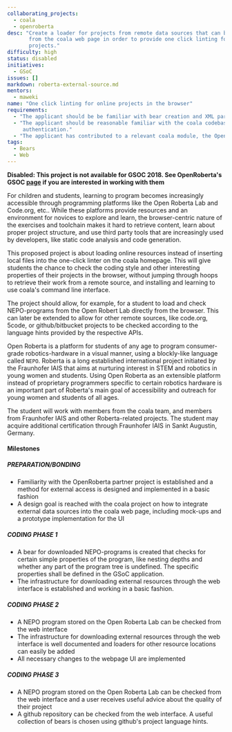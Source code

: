 ```yaml
---
collaborating_projects:
  - coala
  - openroberta
desc: "Create a loader for projects from remote data sources that can be used
       from the coala web page in order to provide one click linting for online
       projects."
difficulty: high
status: disabled
initiatives:
  - GSoC
issues: []
markdown: roberta-external-source.md
mentors:
  - maweki
name: "One click linting for online projects in the browser"
requirements:
  - "The applicant should be be familiar with bear creation and XML parsing using xpath or a similar query language"
  - "The applicant should be reasonable familiar with the coala codebase and the workings of REST APIs, including
	 authentication."
  - "The applicant has contributed to a relevant coala module, the Open Roberta platform, or both."
tags:
  - Bears
  - Web
---
```


**Disabled: This project is not available for GSOC 2018. 
See OpenRoberta's GSOC 
[page](https://summerofcode.withgoogle.com/organizations/6256279438229504/)
if you are interested in working with them**

For children and students, learning to program becomes increasingly accessible
through programming platforms like the Open Roberta Lab and Code.org, etc..
While these platforms provide resources and an environment for novices to explore
and learn, the browser-centric nature of the exercises and toolchain makes it hard to retrieve
content, learn about proper project structure, and use third party tools that
are increasingly used by developers, like static code analysis and code generation.

This proposed project is about loading online resources instead of inserting local files
into the one-click linter on the coala homepage. This will give students the chance
to check the coding style and other interesting properties of their projects in
the browser, without jumping through hoops to retrieve their work from a remote
source, and installing and learning to use coala's command line interface.

The project should allow, for example, for a student to load and check NEPO-programs from the
Open Robert Lab directly from the browser. This can later be extended to
allow for other remote sources, like code.org, 5code, or github/bitbucket projects
to be checked according to the language hints provided by the respective APIs.

Open Roberta is a platform for students of any age to program consumer-grade
robotics-hardware in a visual manner, using a blockly-like language called `NEPO`.
Roberta is a long established international project initiated by the Fraunhofer IAIS
that aims at nurturing interest in STEM and robotics in young women and students.
Using Open Roberta as an extensible platform instead of proprietary programmers
specific to certain robotics hardware is an important part of Roberta's main goal
of accessibility and outreach for young women and students of all ages.

The student will work with members from the coala team, and members from
Fraunhofer IAIS and other Roberta-related projects. The student may acquire
additional certification through Fraunhofer IAIS in Sankt Augustin, Germany.

#### Milestones

##### PREPARATION/BONDING

* Familiarity with the OpenRoberta partner project is established and a method
  for external access is designed and implemented in a basic fashion
* A design goal is reached with the coala project on how to integrate external
  data sources into the coala web page, including mock-ups and a prototype 
  implementation for the UI

##### CODING PHASE 1

* A bear for downloaded NEPO-programs is created that checks for certain simple
  properties of the program, like nesting depths and whether any part of the
  program tree is undefined. The specific properties shall be defined in the
  GSoC application.
* The infrastructure for downloading external resources through the web
  interface is established and working in a basic fashion.

##### CODING PHASE 2

* A NEPO program stored on the Open Roberta Lab can be checked from the web interface
* The infrastructure for downloading external resources through the web
  interface is well documented and loaders for other resource locations can easily be added
* All necessary changes to the webpage UI are implemented

##### CODING PHASE 3

* A NEPO program stored on the Open Roberta Lab can be checked from the web
  interface and a user receives useful advice about the quality of their
  project
* A github repository can be checked from the web interface. A useful
  collection of bears is chosen using github's project language hints.
